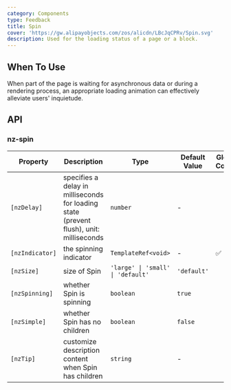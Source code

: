 ```yaml
---
category: Components
type: Feedback
title: Spin
cover: 'https://gw.alipayobjects.com/zos/alicdn/LBcJqCPRv/Spin.svg'
description: Used for the loading status of a page or a block.
---
```


## When To Use

When part of the page is waiting for asynchronous data or during a rendering process, an appropriate loading animation can effectively alleviate users' inquietude.

## API

### nz-spin

| Property        | Description                                                                             | Type                              | Default Value | Global Config |
| --------------- | --------------------------------------------------------------------------------------- |-----------------------------------| ------------- | ------------- |
| `[nzDelay]`     | specifies a delay in milliseconds for loading state (prevent flush), unit: milliseconds | `number`                          | -             |
| `[nzIndicator]` | the spinning indicator                                                                  | `TemplateRef<void>`               | -             | ✅            |
| `[nzSize]`      | size of Spin                                                                            | `'large' \| 'small' \| 'default'` | `'default'`   |
| `[nzSpinning]`  | whether Spin is spinning                                                                | `boolean`                         | `true`        |
| `[nzSimple]`    | whether Spin has no children                                                            | `boolean`                         | `false`       |
| `[nzTip]`       | customize description content when Spin has children                                    | `string`                          | -             |

